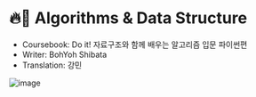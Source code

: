 # :fire::facepunch: Algorithms & Data Structure

- Coursebook: Do it! 자료구조와 함께 배우는 알고리즘 입문 파이썬편
- Writer: BohYoh Shibata
- Translation: 강민

![image](https://user-images.githubusercontent.com/84713532/207244212-dd5d73c0-ba33-495e-9478-1d37ed2b59ca.png)
